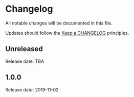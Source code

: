 # Changelog

All notable changes will be documented in this file.

Updates should follow the [Keep a CHANGELOG](http://keepachangelog.com/) principles.

## Unreleased

Release date: TBA

## 1.0.0

Release date: 2019-11-02
